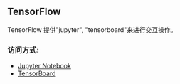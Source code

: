 ## TensorFlow

TensorFlow 提供"jupyter", "tensorboard"来进行交互操作。

### 访问方式:
 * <a href="{$T.publicEndpoints.tensorboard_8888.url}" target="_blank">Jupyter Notebook</a>
 * <a href="{$T.publicEndpoints.tensorboard_6006.url}" target="_blank">TensorBoard</a>
